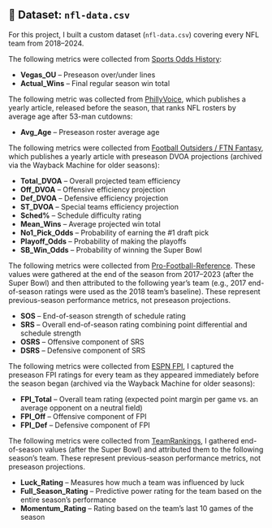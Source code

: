 ## 📂 Dataset: `nfl-data.csv`

For this project, I built a custom dataset (`nfl-data.csv`) covering every NFL team from 2018–2024.  

The following metrics were collected from [Sports Odds History](https://www.sportsoddshistory.com/nfl-regular-season-win-total-results-by-team/):
- **Vegas_OU** – Preseason over/under lines 
- **Actual_Wins** – Final regular season win total

The following metric was collected from [PhillyVoice](https://www.phillyvoice.com/ranking-nfl-teams-age-after-53-man-cutdowns-2024-edition/), which publishes a yearly article, released before the season, that ranks NFL rosters by average age after 53-man cutdowns:
- **Avg_Age** – Preseason roster average age

The following metrics were collected from [Football Outsiders / FTN Fantasy](https://ftnfantasy.com/nfl/2024-dvoa-projections), which publishes a yearly article with preseason DVOA projections (archived via the Wayback Machine for older seasons): 
- **Total_DVOA** – Overall projected team efficiency  
- **Off_DVOA** – Offensive efficiency projection  
- **Def_DVOA** – Defensive efficiency projection  
- **ST_DVOA** – Special teams efficiency projection  
- **Sched%** – Schedule difficulty rating  
- **Mean_Wins** – Average projected win total  
- **No1_Pick_Odds** – Probability of earning the #1 draft pick  
- **Playoff_Odds** – Probability of making the playoffs  
- **SB_Win_Odds** – Probability of winning the Super Bowl  

The following metrics were collected from [Pro-Football-Reference](https://www.pro-football-reference.com/years/2023/index.htm). These values were gathered at the end of the season from 2017–2023 (after the Super Bowl) and then attributed to the following year’s team (e.g., 2017 end-of-season  ratings were used as the 2018 team’s baseline). These represent previous-season performance metrics, not preseason projections.    
- **SOS** – End-of-season strength of schedule rating  
- **SRS** – Overall end-of-season rating combining point differential and schedule strength  
- **OSRS** – Offensive component of SRS  
- **DSRS** – Defensive component of SRS  

The following metrics were collected from [ESPN FPI](https://www.espn.com/nfl/fpi), I captured the preseason FPI ratings for every team as they appeared immediately before the season began (archived via the Wayback Machine for older seasons):  
- **FPI_Total** – Overall team rating (expected point margin per game vs. an average opponent on a neutral field)  
- **FPI_Off** – Offensive component of FPI  
- **FPI_Def** – Defensive component of FPI 

The following metrics were collected from [TeamRankings](https://www.teamrankings.com/nfl/), I gathered end-of-season values (after the Super Bowl) and attributed them to the following season’s team. These represent previous-season performance metrics, not preseason projections.    
- **Luck_Rating** – Measures how much a team was influenced by luck
- **Full_Season_Rating** – Predictive power rating for the team based on the entire season’s performance  
- **Momentum_Rating** – Rating based on the team’s last 10 games of the season
  






